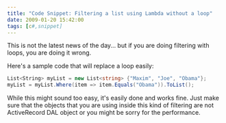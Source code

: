 ```yaml
---
title: "Code Snippet: Filtering a list using Lambda without a loop"
date: 2009-01-20 15:42:00
tags: [c#,snippet]
---
```


This is not the latest news of the day... but if you are doing filtering with loops, you are doing it wrong.

Here's a sample code that will replace a loop easily:

```cs
List<String> myList = new List<string> {"Maxim", "Joe", "Obama"};
myList = myList.Where(item => item.Equals("Obama")).ToList();
```

While this might sound too easy, it's easily done and works fine. Just make sure that the objects that you are using inside this kind of filtering are not ActiveRecord DAL object or you might be sorry for the performance.
